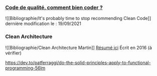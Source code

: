 
### [Code de qualité, comment bien coder ?](https://alexsoyes.com/code-de-qualite)

![[Bibliographie/It's probably time to stop recommending Clean Code]]
dernière modification le : 19/09/2021

### Clean Architecture
![[Bibliographie/Clean Architecture Martin]]
[Résumé ici](https://gist.github.com/wojteklu/73c6914cc446146b8b533c0988cf8d29) 
Écrit en 2016 (à vérifier)


https://dev.to/patferraggi/do-the-solid-principles-apply-to-functional-programming-56lm